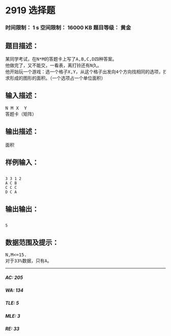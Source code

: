 # 2919 选择题   
### 时间限制： 1 s     空间限制： 16000 KB     题目等级： 黄金  
## 题目描述：  

<pre>
某同学考试，在N*M的答题卡上写了A,B,C,D四种答案。
他做完了，又不能交，一看表，离打铃还有N久。
他开始玩一个游戏：选一个格子X,Y，从这个格子出发向4个方向找相同的选项，找到的再如此。
求形成的图形的面积。（一个选项占一个单位面积）
</pre>
  
  
## 输入描述：  

<pre>
N M X  Y
答题卡（矩阵）
</pre>
  
  
## 输出描述：  

<pre>
面积
</pre>
  
  
## 样例输入：  

<pre><code>
3 3 1 2
A C B
C C C
D C A
</code></pre>
  
  
## 输出输出：  

<pre><code>
5
</code></pre>
  
  
## 数据范围及提示：  

<pre>
N,M<=15.
对于33%数据，只有A。
</pre>
  
  
***  

##### AC: 205  
##### WA: 134  
##### TLE: 5  
##### MLE: 3  
##### RE: 33  
